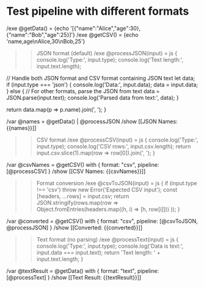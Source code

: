# Test pipeline with different formats

/exe @getData() = {echo '[{"name":"Alice","age":30},{"name":"Bob","age":25}]'}
/exe @getCSV() = {echo 'name,age\nAlice,30\nBob,25'}

>> JSON format (default)
/exe @processJSON(input) = js {
console.log('Type:', input.type);
console.log('Text length:', input.text.length);
  
  // Handle both JSON format and CSV format containing JSON text
let data;
if (input.type === 'json') {
console.log('Data:', input.data);
data = input.data;
  } else {
    // For other formats, parse the JSON from text
data = JSON.parse(input.text);
console.log('Parsed data from text:', data);
  }
  
return data.map(p => p.name).join(', ');
}

/var @names = @getData() | @processJSON
/show [[JSON Names: {{names}}]]

>> CSV format
/exe @processCSV(input) = js {
console.log('Type:', input.type);
console.log('CSV rows:', input.csv.length);
return input.csv.slice(1).map(row => row[0]).join(', ');
}

/var @csvNames = @getCSV() with { format: "csv", pipeline: [@processCSV] }
/show [[CSV Names: {{csvNames}}]]

>> Format conversion
/exe @csvToJSON(input) = js {
if (input.type !== 'csv') throw new Error('Expected CSV input');
const [headers, ...rows] = input.csv;
return JSON.stringify(rows.map(row => 
Object.fromEntries(headers.map((h, i) => [h, row[i]]))
  ));
}

/var @converted = @getCSV() with { format: "csv", pipeline: [@csvToJSON, @processJSON] }
/show [[Converted: {{converted}}]]

>> Text format (no parsing)
/exe @processText(input) = js {
console.log('Type:', input.type);
console.log('Data is text:', input.data === input.text);
return 'Text length: ' + input.text.length;
}

/var @textResult = @getData() with { format: "text", pipeline: [@processText] }
/show [[Text Result: {{textResult}}]]